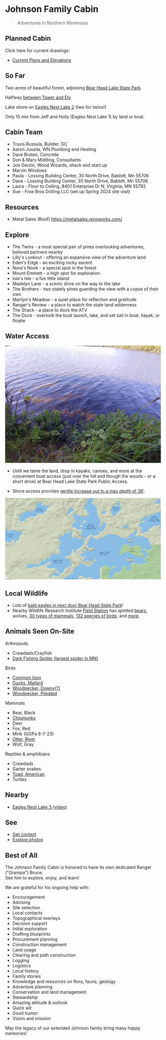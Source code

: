 # Johnson Family Cabin

> Adventures in Northern Minnesota

## Planned Cabin

Click here for current drawings:

- [Current Plans and Elevations](plans-and-elevations/README.md)

## So Far

Two acres of beautiful forest, adjoining [Bear Head Lake State Park](https://goo.gl/maps/RFne5uV7ig8XQSCZ6).

Halfway [between Tower and Ely](images/maps/Maps-MN-IronRange-Tower-Ely.PNG).

Lake shore on [Eagles Nest Lake 2](images/maps/Maps-Sat.PNG) (two for twins!)

Only 15 min from Jeff and Holly (Eagles Nest Lake 1) by land or boat.

## Cabin Team

- Travis Russula, Builder, GC
- Aaron Jussila, WN Plumbing and Heating
- Dave Broten, Concrete
- Don & Mary Midtling, Consultants
- Joe Gerzin, Wood Wizards, shack and start up
- Marvin Windows
- Paula - Lossing Building Center, 30 North Drive, Babbitt, Mn 55706
- Dave - Lossing Building Center, 30 North Drive, Babbitt, Mn 55706
- Laura - Floor to Ceiling, 8401 Enterprise Dr N, Virginia, MN 55792
- Sue - Froe Bros Drilling LLC (set up Spring 2024 site visit)

## Resources

- Metal Sales (Roof) <https://metalsales.renoworks.com/>

## Explore

- The Twins - a most special pair of pines overlooking adventures, beloved partners nearby
- Lilly's Lookout - offering an expansive view of the adventure land
- Eden's Edge - an exciting rocky ascent
- Nora's Nook - a special spot in the forest
- Mount Emmett - a high spot for exploration
- Isla's Isle - a fun little island
- Madelyn Lane - a scenic drive on the way to the lake
- The Brothers - two stately pines guarding the view with a copse of their own  
- Marilyn's Meadow - a quiet place for reflection and gratitude
- Ranger's Review - a place to watch the state land wilderness
- The Shack - a place to dock the ATV
- The Dock - overlook the boat launch, lake, and set sail in boat, kayak, or floatie

## Water Access

![Clear water](images/land-photos/20200804_100600_HDR.jpg)

- Until we tame the land, drop in kayaks, canoes, and more at the convenient boat access (just over the hill and though the woods - or a short drive) at Bear Head Lake State Park Public Access.

- Shore access provides [gentle increase out to a max depth of 36'](images/EaglesNestLake2-depth-map.PNG).

![Lakes](images/Maps-NatlGeo.PNG)

## Local Wildlife

- Lots of [bald eagles in next door Bear Head State Park](https://www.dnr.state.mn.us/birds/eagles/summer_map.html)!
- Nearby Wildlife Research Institute [Field Station](https://www.bearstudy.org/website/about-wri/field-station.html) has spotted [bears](http://bearstudy.org/website/images/stories/Documents/Living_with_Bears-in-Eagles_Nest_Township.pdf), wolves, [30 types of mammals](https://www.bearstudy.org/website/about-wri/wildlife-seen/mammals.html),
[132 species of birds](https://www.bearstudy.org/website/about-wri/wildlife-seen/birds.html), and [more](https://www.bearstudy.org/website/about-wri/wildlife-seen/other.html).

## Animals Seen On-Site

Arthropods

- Crawdads/Crayfish
- [Dark Fishing Spider (largest spider in MN)](https://a-z-animals.com/blog/5-of-the-biggest-spiders-in-minnesota/)

Birds

- [Common loon](https://www.dnr.state.mn.us/birds/commonloon.html)
- [Ducks, Mallard](https://upload.wikimedia.org/wikipedia/commons/c/c0/Female_Mallard_with_ducklings.jpg)
- [Woodpecker, Downy(?)](https://www.dnr.state.mn.us/birds/woodpeckers.html)
- [Woodpecker, Pileated](https://www.dnr.state.mn.us/birds/woodpeckers.html)

Mammals

- Bear, Black
- [Chipmunks](https://www.dnr.state.mn.us/mammals/chipmunk.html)
- Deer
- Fox, Red
- Mink (GGPa 8-7-23)
- [Otter, River](https://www.dnr.state.mn.us/mammals/riverotter.html)
- Wolf, Gray

Reptiles & amphibians

- Crawdads
- Garter snakes
- [Toad, American](https://www.dnr.state.mn.us/reptiles_amphibians/frogs_toads/toads/american.html)
- Turtles

## Nearby

- [Eagles Nest Lake 3 (video)](https://www.youtube.com/watch?v=vdogSHS_yFM)

## See

- [Get context](context.md)
- [Explore photos](mls.md)

## Best of All

The Johnson Family Cabin is honored to have its own dedicated Ranger ("Grampa") Bruce.  
See him to explore, enjoy, and learn!

We are grateful for his ongoing help with:

- Encouragement
- Advising
- Site selection
- Local contacts
- Topographical overlays
- Decision support
- Initial exploration
- Drafting blueprints
- Procurement planning
- Construction management
- Land usage
- Clearing and path construction
- Logging
- Logistics
- Local history
- Family stories
- Knowledge and resources on flora, fauna, geology
- Adventure planning
- Conservation and land management
- Stewardship
- Amazing attitude & outlook
- Quick wit
- Good humor
- Vision and mission

May the legacy of our extended Johnson family bring many happy memories!
